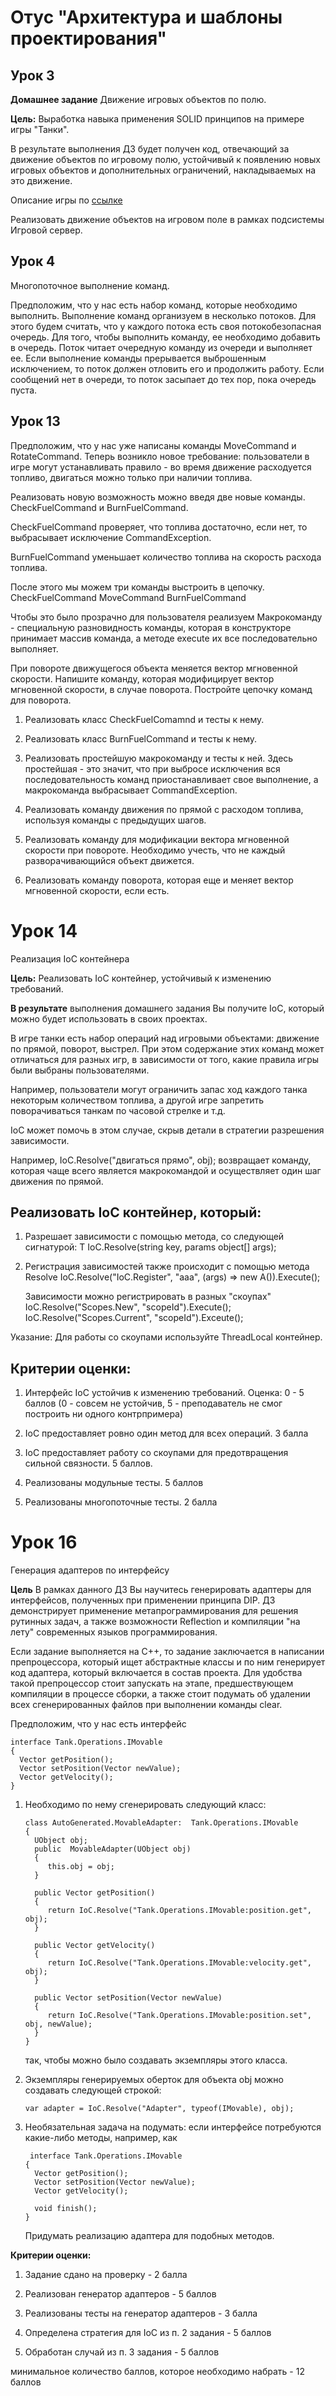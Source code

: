 
Отус "Архитектура и шаблоны проектирования"
============================================

Урок 3
--------

**Домашнее задание** Движение игровых объектов по полю.

**Цель:** Выработка навыка применения SOLID принципов на примере игры "Танки".

В результате выполнения ДЗ будет получен код, отвечающий за движение объектов
по игровому полю, устойчивый к появлению новых игровых объектов
и дополнительных ограничений, накладываемых на это движение.

Описание игры по [ссылке](https://docs.google.com/document/d/19QXXaUEAIMkYsZZceSCkZ8jkkryMPpqJUotwV3GGIgQ/edit?usp=sharing)

Реализовать движение объектов на игровом поле в рамках подсистемы Игровой сервер.

Урок 4
--------

Многопоточное выполнение команд.

Предположим, что у нас есть набор команд, которые необходимо выполнить.
Выполнение команд организуем в несколько потоков. Для этого будем считать,
что у каждого потока есть своя потокобезопасная очередь.
Для того, чтобы выполнить команду, ее необходимо добавить в очередь.
Поток читает очередную команду из очереди и выполняет ее.
Если выполнение команды прерывается выброшенным исключением,
 то поток должен отловить его и продолжить работу.
Если сообщений нет в очереди, то поток засыпает до тех пор, пока очередь пуста.

Урок 13
---------
Предположим, что у нас уже написаны команды MoveCommand и RotateCommand. 
Теперь возникло новое требование: пользователи в игре могут устанавливать 
правило - во время движение расходуется топливо, двигаться можно 
только при наличии топлива.

Реализовать новую возможность можно введя две новые команды.
CheckFuelCommand и BurnFuelCommand.

CheckFuelCommand проверяет, что топлива достаточно, если нет, то выбрасывает исключение CommandException.

BurnFuelCommand уменьшает количество топлива на скорость расхода топлива.

После этого мы можем три команды выстроить в цепочку.
CheckFuelCommand MoveCommand BurnFuelCommand

Чтобы это было прозрачно для пользователя реализуем Макрокоманду - специальную 
разновидность команды, которая в конструкторе  принимает массив команда,
а методе execute их все последовательно выполняет.

При повороте движущегося объекта меняется вектор мгновенной скорости.
Напишите команду, которая модифицирует вектор мгновенной скорости, в случае поворота.
Постройте цепочку команд для поворота.

1. Реализовать класс CheckFuelComamnd и тесты к нему.

2. Реализовать класс BurnFuelCommand и тесты к нему.

3. Реализовать простейшую макрокоманду и тесты к ней. Здесь простейшая - это значит,
   что при выбросе исключения вся последовательность команд приостанавливает свое
   выполнение, а макрокоманда выбрасывает CommandException.

4. Реализовать команду движения по прямой с расходом топлива, используя команды с предыдущих шагов.

5. Реализовать команду для модификации вектора мгновенной скорости при повороте.
   Необходимо учесть, что не каждый разворачивающийся объект движется.
6. Реализовать команду поворота, которая еще и меняет вектор мгновенной скорости, если есть.


# Урок 14


Реализация IoC контейнера

**Цель:** Реализовать IoC контейнер, устойчивый к изменению требований.

**В результате** выполнения домашнего задания Вы получите IoC, который можно будет
использовать в своих проектах.

В игре танки есть набор операций над игровыми объектами: движение по прямой,
поворот, выстрел. При этом содержание этих команд может отличаться для разных
игр, в зависимости от того, какие правила игры были выбраны пользователями.

Например, пользователи могут ограничить запас ход каждого танка некоторым
количеством топлива, а другой игре запретить поворачиваться танкам
по часовой стрелке и т.д.

IoC может помочь в этом случае, скрыв детали в стратегии разрешения зависимости.

Например, IoC.Resolve("двигаться прямо", obj); возвращает команду, которая чаще
всего является макрокомандой и осуществляет один шаг движения по прямой.

## Реализовать IoC контейнер, который:

1. Разрешает зависимости с помощью метода, со следующей сигнатурой:
    T IoC.Resolve(string key, params object[] args);

1. Регистрация зависимостей также происходит с помощью метода Resolve
    IoC.Resolve("IoC.Register", "aaa", (args) => new A()).Execute();

    Зависимости можно регистрировать в разных "скоупах"
    IoC.Resolve("Scopes.New", "scopeId").Execute();
    IoC.Resolve("Scopes.Current", "scopeId").Exceute();

Указание: Для работы со скоупами используйте ThreadLocal контейнер.

## Критерии оценки:

1. Интерфейс IoC устойчив к изменению требований.
    Оценка: 0 - 5 баллов (0 - совсем не устойчив,
    5 - преподаватель не смог построить ни одного контрпримера)

1. IoC предоставляет ровно один метод для всех операций. 3 балла

1. IoC предоставляет работу со скоупами для предотвращения сильной связности. 5 баллов.

1. Реализованы модульные тесты. 5 баллов

1. Реализованы многопоточные тесты. 2 балла

# Урок 16

Генерация адаптеров по интерфейсу

**Цель** В рамках данного ДЗ Вы научитесь генерировать адаптеры для интерфейсов, полученных при применении
принципа DIP. ДЗ демонстрирует применение метапрограммирования для решения рутинных задач, а также
возможности Reflection и компиляции "на лету" современных языков программирования. 

Если задание выполняется на C++, то задание заключается в написании препроцессора, который ищет
абстрактные классы и по ним генерирует код адаптера, который включается в состав проекта.
Для удобства такой препроцессор стоит запускать на этапе, предшествующем компиляции в процессе сборки,
а также стоит подумать об удалении всех сгенерированных файлов при выполнении команды clear.

Предположим, что у нас есть интерфейс
```
interface Tank.Operations.IMovable
{
  Vector getPosition();
  Vector setPosition(Vector newValue);
  Vector getVelocity();
}
```

1. Необходимо по нему сгенерировать следующий класс:
    ```
    class AutoGenerated.MovableAdapter:  Tank.Operations.IMovable
    {
      UObject obj;
      public  MovableAdapter(UObject obj)
      {
         this.obj = obj;
      }
    
      public Vector getPosition()
      {
         return IoC.Resolve("Tank.Operations.IMovable:position.get", obj);
      }
    
      public Vector getVelocity()
      {
         return IoC.Resolve("Tank.Operations.IMovable:velocity.get", obj);
      }
    
      public Vector setPosition(Vector newValue)
      {
         return IoC.Resolve("Tank.Operations.IMovable:position.set", obj, newValue);
      }
    }
    ```

    так, чтобы можно было создавать экземпляры этого класса.
    
2. Экземпляры генерируемых оберток для объекта obj можно создавать следующей строкой:
    ```
    var adapter = IoC.Resolve("Adapter", typeof(IMovable), obj);
    ```
3. Необязательная задача на подумать: если интерфейсе потребуются какие-либо методы, например, как
    ```
     interface Tank.Operations.IMovable
    {
      Vector getPosition();
      Vector setPosition(Vector newValue);
      Vector getVelocity();
    
      void finish();
    }
    ```
    Придумать реализацию адаптера для подобных методов.
    
**Критерии оценки:**
    
1. Задание сдано на проверку - 2 балла

2. Реализован генератор адаптеров - 5 баллов 

3. Реализованы тесты на генератор адаптеров - 3 балла 

4. Определена стратегия для IoC из п. 2 задания - 5 баллов 

5. Обработан случай из п. 3 задания - 5 баллов

минимальное количество баллов, которое необходимо набрать - 12 баллов
